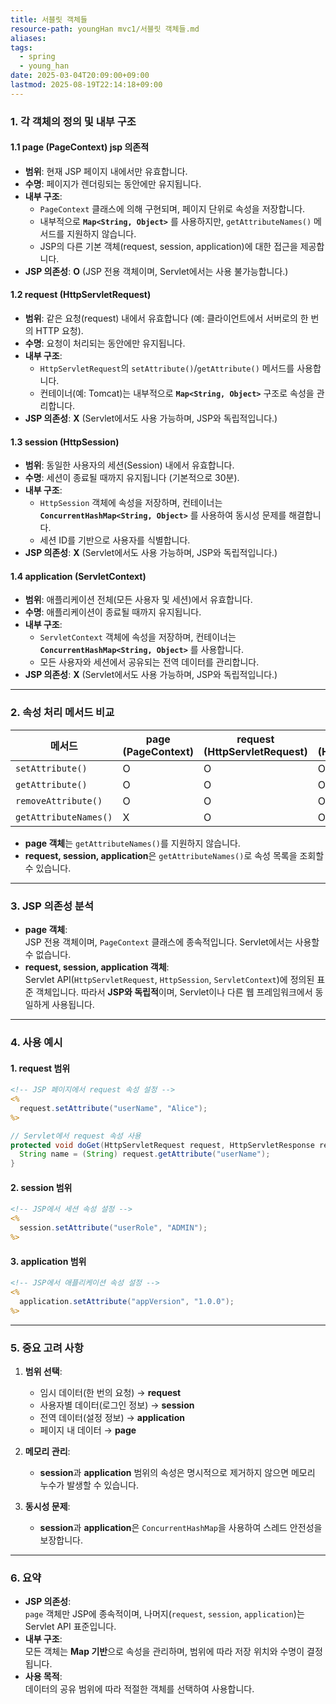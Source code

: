 ```yaml
---
title: 서블릿 객체들
resource-path: youngHan mvc1/서블릿 객체들.md
aliases:
tags:
  - spring
  - young_han
date: 2025-03-04T20:09:00+09:00
lastmod: 2025-08-19T22:14:18+09:00
---
```

### 1. **각 객체의 정의 및 내부 구조**
#### **1.1 page (PageContext)** jsp 의존적
- **범위**: 현재 JSP 페이지 내에서만 유효합니다.
- **수명**: 페이지가 렌더링되는 동안에만 유지됩니다.
- **내부 구조**:
  - `PageContext` 클래스에 의해 구현되며, 페이지 단위로 속성을 저장합니다.
  - 내부적으로 **`Map<String, Object>`** 를 사용하지만, `getAttributeNames()` 메서드를 지원하지 않습니다.
  - JSP의 다른 기본 객체(request, session, application)에 대한 접근을 제공합니다.
- **JSP 의존성**: **O** (JSP 전용 객체이며, Servlet에서는 사용 불가능합니다.)

#### **1.2 request (HttpServletRequest)**
- **범위**: 같은 요청(request) 내에서 유효합니다 (예: 클라이언트에서 서버로의 한 번의 HTTP 요청).
- **수명**: 요청이 처리되는 동안에만 유지됩니다.
- **내부 구조**:
  - `HttpServletRequest`의 `setAttribute()`/`getAttribute()` 메서드를 사용합니다.
  - 컨테이너(예: Tomcat)는 내부적으로 **`Map<String, Object>`** 구조로 속성을 관리합니다.
- **JSP 의존성**: **X** (Servlet에서도 사용 가능하며, JSP와 독립적입니다.)

#### **1.3 session (HttpSession)**
- **범위**: 동일한 사용자의 세션(Session) 내에서 유효합니다.
- **수명**: 세션이 종료될 때까지 유지됩니다 (기본적으로 30분).
- **내부 구조**:
  - `HttpSession` 객체에 속성을 저장하며, 컨테이너는 **`ConcurrentHashMap<String, Object>`** 를 사용하여 동시성 문제를 해결합니다.
  - 세션 ID를 기반으로 사용자를 식별합니다.
- **JSP 의존성**: **X** (Servlet에서도 사용 가능하며, JSP와 독립적입니다.)

#### **1.4 application (ServletContext)**
- **범위**: 애플리케이션 전체(모든 사용자 및 세션)에서 유효합니다.
- **수명**: 애플리케이션이 종료될 때까지 유지됩니다.
- **내부 구조**:
  - `ServletContext` 객체에 속성을 저장하며, 컨테이너는 **`ConcurrentHashMap<String, Object>`** 를 사용합니다.
  - 모든 사용자와 세션에서 공유되는 전역 데이터를 관리합니다.
- **JSP 의존성**: **X** (Servlet에서도 사용 가능하며, JSP와 독립적입니다.)

---

### 2. **속성 처리 메서드 비교**
| 메서드                   | page (PageContext) | request (HttpServletRequest) | session (HttpSession) | application (ServletContext) |
| --------------------- | ------------------ | ---------------------------- | --------------------- | ---------------------------- |
| `setAttribute()`      | O                  | O                            | O                     | O                            |
| `getAttribute()`      | O                  | O                            | O                     | O                            |
| `removeAttribute()`   | O                  | O                            | O                     | O                            |
| `getAttributeNames()` | X                  | O                            | O                     | O                            |

- **page 객체**는 `getAttributeNames()`를 지원하지 않습니다.
- **request, session, application**은 `getAttributeNames()`로 속성 목록을 조회할 수 있습니다.

---

### 3. **JSP 의존성 분석**
- **page 객체**:  
  JSP 전용 객체이며, `PageContext` 클래스에 종속적입니다. Servlet에서는 사용할 수 없습니다.
- **request, session, application 객체**:  
  Servlet API(`HttpServletRequest`, `HttpSession`, `ServletContext`)에 정의된 표준 객체입니다. 따라서 **JSP와 독립적**이며, Servlet이나 다른 웹 프레임워크에서 동일하게 사용됩니다.

---

### 4. **사용 예시**
#### 1. **request 범위**

```jsp
<!-- JSP 페이지에서 request 속성 설정 -->
<%
  request.setAttribute("userName", "Alice");
%>
```

```java
// Servlet에서 request 속성 사용
protected void doGet(HttpServletRequest request, HttpServletResponse response) {
  String name = (String) request.getAttribute("userName");
}
```

#### 2. **session 범위**

```jsp
<!-- JSP에서 세션 속성 설정 -->
<%
  session.setAttribute("userRole", "ADMIN");
%>
```

#### 3. **application 범위**

```jsp
<!-- JSP에서 애플리케이션 속성 설정 -->
<%
  application.setAttribute("appVersion", "1.0.0");
%>
```

---

### 5. **중요 고려 사항**
1. **범위 선택**:  
   - 임시 데이터(한 번의 요청) → **request**  
   - 사용자별 데이터(로그인 정보) → **session**  
   - 전역 데이터(설정 정보) → **application**  
   - 페이지 내 데이터 → **page**

2. **메모리 관리**:  
   - **session**과 **application** 범위의 속성은 명시적으로 제거하지 않으면 메모리 누수가 발생할 수 있습니다.

3. **동시성 문제**:  
   - **session**과 **application**은 `ConcurrentHashMap`을 사용하여 스레드 안전성을 보장합니다.

---

### 6. **요약**
- **JSP 의존성**:  
  `page` 객체만 JSP에 종속적이며, 나머지(`request`, `session`, `application`)는 Servlet API 표준입니다.
- **내부 구조**:  
  모든 객체는 **Map 기반**으로 속성을 관리하며, 범위에 따라 저장 위치와 수명이 결정됩니다.
- **사용 목적**:  
  데이터의 공유 범위에 따라 적절한 객체를 선택하여 사용합니다.